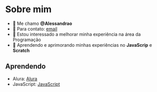 # Sobre mim

- 👋 Me chamo **@Alessandrao**
- 💬 Para contato: [email](alessandro.janissetti@escola.pr.gov.br)
- 👀 Estou interessado a melhorar minha experiência na área da Programação
- 🌱 Aprendendo e aprimorando minhas experiências no **JavaScrip** e **Scratch**

## Aprendendo

- Alura: [Alura](https://www.alura.com.br)
- JavaScript: [JavaScript](https://editor.p5js.org/)



